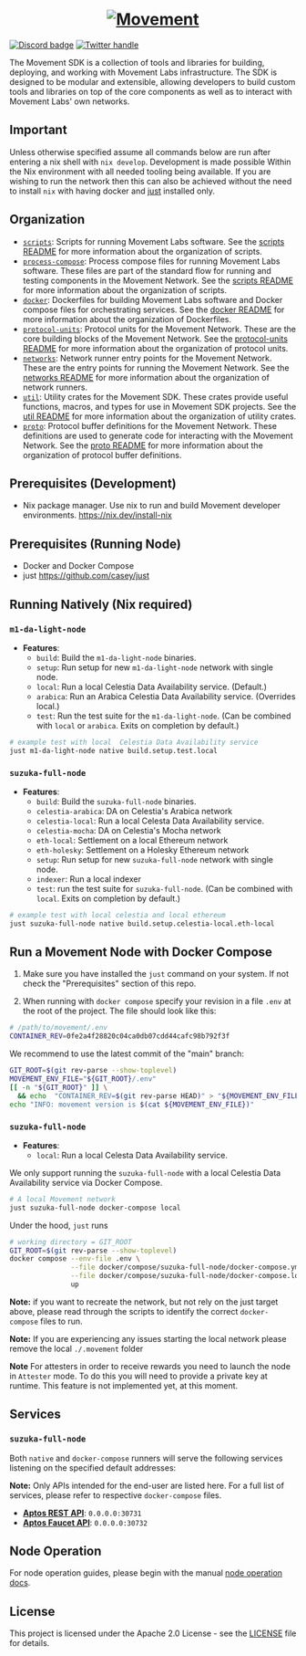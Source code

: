 <a href="https://movementlabs.xyz/">
  <h1 align="center">
      <img alt="Movement" src="./img/movement-labs-logo-yellow.png">
  </h1>
</a>

[![Discord badge][]](https://discord.gg/movementlabsxyz)
[![Twitter handle][]][Twitter badge]

[Discord badge]: https://img.shields.io/discord/1101576619493167217?logo=discord
[Twitter handle]: https://img.shields.io/twitter/follow/movementlabsxyz.svg?style=social&label=Follow
[Twitter badge]: https://twitter.com/intent/follow?screen_name=movementlabsxyz

The Movement SDK is a collection of tools and libraries for building, deploying, and working with Movement Labs infrastructure. The SDK is designed to be modular and extensible, allowing developers to build custom tools and libraries on top of the core components as well as to interact with Movement Labs' own networks.

## Important
Unless otherwise specified assume all commands below are run after entering a nix shell with `nix develop`.  Development is made possible Within the Nix environment with all needed tooling being available.  If you are wishing to run the network then this can also be achieved without the need to install `nix` with having docker and [just](https://github.com/casey/just) installed only. 

## Organization
- [`scripts`](./scripts): Scripts for running Movement Labs software. See the [scripts README](./scripts/README.md) for more information about the organization of scripts.
- [`process-compose`](./process-compose): Process compose files for running Movement Labs software. These files are part of the standard flow for running and testing components in the Movement Network. See the [scripts README](./scripts/README.md) for more information about the organization of scripts.
- [`docker`](./docker): Dockerfiles for building Movement Labs software and Docker compose files for orchestrating services. See the [docker README](./docker/README.md) for more information about the organization of Dockerfiles.
- [`protocol-units`](./protocol-units): Protocol units for the Movement Network. These are the core building blocks of the Movement Network. See the [protocol-units README](./protocol-units/README.md) for more information about the organization of protocol units.
- [`networks`](./networks): Network runner entry points for the Movement Network. These are the entry points for running the Movement Network. See the [networks README](./networks/README.md) for more information about the organization of network runners.
- [`util`](./util): Utility crates for the Movement SDK. These crates provide useful functions, macros, and types for use in Movement SDK projects. See the [util README](./util/README.md) for more information about the organization of utility crates.
- [`proto`](./proto): Protocol buffer definitions for the Movement Network. These definitions are used to generate code for interacting with the Movement Network. See the [proto README](./proto/README.md) for more information about the organization of protocol buffer definitions.

## Prerequisites (Development)
- Nix package manager. Use nix to run and build Movement developer environments.  https://nix.dev/install-nix

## Prerequisites (Running Node)
- Docker and Docker Compose
- just https://github.com/casey/just

## Running Natively (Nix required)

### `m1-da-light-node`

- **Features**:
    - `build`: Build the `m1-da-light-node` binaries.
    - `setup`: Run setup for new `m1-da-light-node` network with single node.
    - `local`: Run a local Celestia Data Availability service. (Default.)
    - `arabica`: Run an Arabica Celestia Data Availability service. (Overrides local.)
    - `test`: Run the test suite for the `m1-da-light-node`. (Can be combined with `local` or `arabica`. Exits on completion by default.)

```bash
# example test with local  Celestia Data Availability service
just m1-da-light-node native build.setup.test.local
```

### `suzuka-full-node`

- **Features**:
    - `build`: Build the `suzuka-full-node` binaries.
    - `celestia-arabica`: DA on Celestia's Arabica network
    - `celestia-local`: Run a local Celesta Data Availability service.
    - `celestia-mocha`: DA on Celestia's Mocha network
    - `eth-local`: Settlement on a local Ethereum network
    - `eth-holesky`: Settlement on a Holesky Ethereum network
    - `setup`: Run setup for new `suzuka-full-node` network with single node.
    - `indexer`: Run a local indexer
    - `test`: run the test suite for `suzuka-full-node`. (Can be combined with `local`. Exits on completion by default.)

```bash
# example test with local celestia and local ethereum
just suzuka-full-node native build.setup.celestia-local.eth-local
```

## Run a Movement Node with Docker Compose
1. Make sure you have installed the `just` command on your system. If not check the 
"Prerequisites" section of this repo.

2. When running with `docker compose` specify your revision in a file `.env` at the root of
the project. The file should look like this:
```bash
# /path/to/movement/.env
CONTAINER_REV=0fe2a4f28820c04ca0db07cdd44cafc98b792f3f
```

We recommend to use the latest commit of the "main" branch:
```bash
GIT_ROOT=$(git rev-parse --show-toplevel)
MOVEMENT_ENV_FILE="${GIT_ROOT}/.env"
[[ -n "${GIT_ROOT}" ]] \
  && echo  "CONTAINER_REV=$(git rev-parse HEAD)" > "${MOVEMENT_ENV_FILE}"
echo "INFO: movement version is $(cat ${MOVEMENT_ENV_FILE})"
```

### `suzuka-full-node`

- **Features**:
    - `local`: Run a local Celesta Data Availability service.

We only support running the `suzuka-full-node` with a local Celestia Data Availability 
service via Docker Compose.

```bash
# A local Movement network
just suzuka-full-node docker-compose local
```
Under the hood, `just` runs
```bash
# working directory = GIT_ROOT
GIT_ROOT=$(git rev-parse --show-toplevel)
docker compose --env-file .env \
               --file docker/compose/suzuka-full-node/docker-compose.yml \
               --file docker/compose/suzuka-full-node/docker-compose.local.yml \
               up
```

**Note:** if you want to recreate the network, but not rely on the just target above, please read through the scripts to identify the correct `docker-compose` files to run.

**Note:** If you are experiencing any issues starting the local network please remove the local `./.movement` folder

**Note** For attesters in order to receive rewards you need to launch the node in 
`Attester` mode. To do this you will need to provide a private key at runtime.
This feature is not implemented yet, at this moment.

## Services

### `suzuka-full-node`

Both `native` and `docker-compose` runners will serve the following services listening on the specified default addresses:

**Note:** Only APIs intended for the end-user are listed here. For a full list of services, please refer to respective `docker-compose` files.

- **[Aptos REST API](https://api.devnet.aptoslabs.com/v1/spec#/)**: `0.0.0.0:30731`
- **[Aptos Faucet API](https://aptos.dev/apis/#faucet-api-only-testnetdevnet)**: `0.0.0.0:30732`

## Node Operation
For node operation guides, please begin with the manual [node operation docs](./docs/movement-node/run/manual/README.md).

## License

This project is licensed under the Apache 2.0 License - see the [LICENSE](LICENSE) file for details.
